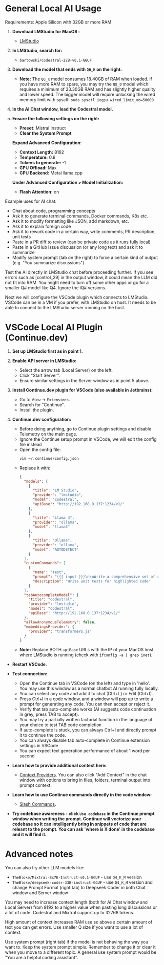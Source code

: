 # General Local AI Usage

Requirements: Apple Silicon with 32GB or more RAM

1. **Download LMStudio for MacOS :**
   - [LMStudio](https://lmstudio.ai/)

2. **In LMStudio, search for:**
   - `bartowski/Codestral-22B-v0.1-GGUF`

3. **Download the model that ends with `Q6_K` on the right:**
   - **Note:** The `Q6_K` model consumes 18.40GB of RAM when loaded. If you have more RAM to spare, you may try the `Q8_0` model which requires a minimum of 23.30GB RAM and has slightly higher quality and lower speed. The bigger model will require unlocking the wired memory limit with sysctl:
`sudo sysctl iogpu.wired_limit_mb=50000`

4. **In the AI Chat window, load the Codestral model.**

5. **Ensure the following settings on the right:**
   - **Preset:** Mistral Instruct
   - **Clear the System Prompt**

   **Expand Advanced Configuration:**
   - **Context Length:** 8192
   - **Temperature:** 0.8
   - **Tokens to generate:** -1
   - **GPU Offload:** Max
   - **GPU Backend:** Metal llama.cpp

   **Under Advanced Configuration > Model Initialization:**
   - **Flash Attention:** on

Example uses for AI chat:
 - Chat about code, programming concepts
 - Ask it to generate terminal commands, Docker commands, K8s etc.
 - Ask it to modify formatting like JSON, add markdown, etc.
 - Ask it to explain foreign code
 - Ask it to rework code in a certain way, write comments, PR description, unit tests
 - Paste in a PR diff to review (can be private code as it runs fully local)
 - Paste in a GitHub issue discussion (or any long text) and ask it to summarize
 - Modify system prompt (tab on the right) to force a certain kind of output (e.g. "You summarize discussions")

Test the AI directly in LMStudio chat before proceeding further. If you see errors such as [control_29] in the output window, it could mean the LLM did not fit into RAM. You might need to turn off some other apps or go for a smaller Q# model like Q4. Ignore the iQ# versions.

Next we will configure the VSCode plugin which connects to LMStudio. VSCode can be in a VM if you prefer, with LMStudio on host. It needs to be able to connect to the LMStudio server running on the host.

# VSCode Local AI Plugin (Continue.dev)

1. **Set up LMStudio first as in point 1.**

2. **Enable API server in LMStudio:**
   - Select the arrow tab (Local Server) on the left.
   - Click "Start Server".
   - Ensure similar settings in the Server window as in point 5 above.

3. **Install Continue.dev plugin for VSCode (also available in Jetbrains):**
   - Go to `View` -> `Extensions`.
   - Search for "Continue".
   - Install the plugin.

4. **Continue.dev configuration:**
   - Before doing anything, go to Continue plugin settings and disable Telemetry on the main page.
   - Ignore the Continue setup prompt in VSCode, we will edit the config file instead
   - Open the config file:
     ```sh
     vim ~/.continue/config.json
     ```
   - Replace it with:
     ```json
     {
       "models": [
         {
           "title": "LM Studio",
           "provider": "lmstudio",
           "model": "codestral",
           "apiBase": "http://192.168.0.137:1234/v1/"
         },
         {
           "title": "Llama 3",
           "provider": "ollama",
           "model": "llama3"
         },
         {
           "title": "Ollama",
           "provider": "ollama",
           "model": "AUTODETECT"
         }
       ],
       "customCommands": [
         {
           "name": "test",
           "prompt": "{{{ input }}}\n\nWrite a comprehensive set of unit tests for the selected code. It should setup, run tests that check for correctness including important edge cases, and teardown. Ensure that the tests are complete and sophisticated. Give the tests just as chat output, don't edit any file.",
           "description": "Write unit tests for highlighted code"
         }
       ],
       "tabAutocompleteModel": {
         "title": "codestral",
         "provider": "lmstudio",
         "model": "codestral",
         "apiBase": "http://192.168.0.137:1234/v1/"
       },
       "allowAnonymousTelemetry": false,
       "embeddingsProvider": {
         "provider": "transformers.js"
       }
     }
     ```
   - **Note:** Replace BOTH `apiBase` URLs with the IP of your MacOS host where LMStudio is running (check with `ifconfig -a | grep inet`).

- **Restart VSCode.**
- **Test connection:**
  - Open the Continue tab in VSCode (on the left) and type in 'hello'. You may use this window as a normal chatbot AI running fully locally.
  - You can select any code and add it to chat (Ctrl+L) or Edit (Ctrl+I).
  - Press Ctrl+I in a code window, and a window will pop up to write a prompt for generating any code. You can then accept or reject it.
  - Verify that tab auto-complete works (AI suggests code continuation in grey, press TAB to accept).
  - You may try a partially written factorial function in the language of your choice to test TAB code completion
  - If auto-complete is stuck, you can always Ctrl+I and directly prompt it to continue the code.
  - You can always disable tab auto-complete in Continue extension settings in VSCode
  - You can expect text generation performance of about 1 word per second 

- **Learn how to provide additional context here:**
  - [Context Providers](https://docs.continue.dev/customization/context-providers). You can also click "Add Context" in the chat window with options to bring in files, folders, terminal output into prompt context.

- **Learn how to use Continue commands directly in the code window:**
  - [Slash Commands](https://docs.continue.dev/customization/slash-commands).

- **Try codebase awareness - click `Use codebase` in the Continue prompt window when writing the prompt. Continue will vectorize your codebase so it can intelligently bring in snippets of code that are releant to the prompt. You can ask 'where is X done' in the codebase and it will find it.**

# Advanced notes

You can also try other LLM models like:
- `TheBloke/Mixtral-8x7B-Instruct-v0.1-GGUF` - use `Q4_K_M` version
- `TheBloke/deepseek-coder-33B-instruct-GGUF` - use `Q4_K_M` version and change Prompt Format (right tab) to Deepseek Coder in both Chat window and Server window

You may need to increase context length (both for AI Chat window and Local Server) from 8192 to a higher value when pasting long discussions or a lot of code. Codestral and Mixtral support up to 32768 tokens.

High amount of context increases RAM use so above a certain amount of text you can get errors. Use smaller Q size if you want to use a lot of context.

Use system prompt (right tab) if the model is not behaving the way you want to. Keep the system prompt simple. Remember to change it or clear it when you move to a different topic. A general use system prompt would be "You are a helpful coding assistant".
